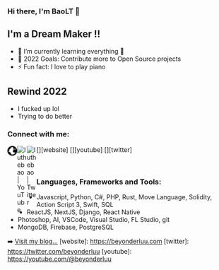 ### Hi there, I'm BaoLT 👋

## I'm a Dream Maker !!

- 🌱 I’m currently learning everything 🤣
- 🥅 2022 Goals: Contribute more to Open Source projects
- ⚡ Fun fact: I love to play piano

## Rewind 2022
- I fucked up lol
- Trying to do better

### Connect with me:

[<img fill="white" align="left" alt="beyonderluu" width="22px" src="https://raw.githubusercontent.com/iconic/open-iconic/master/svg/globe.svg" />][website]
[<img fill="white" align="left" alt="luthebao | YouTube" width="22px" src="https://cdn.jsdelivr.net/npm/simple-icons@v3/icons/youtube.svg" />][youtube]
[<img fill="white" align="left" alt="luthebao | Twitter" width="22px" src="https://cdn.jsdelivr.net/npm/simple-icons@v3/icons/twitter.svg" />][twitter]

<br />

### Languages, Frameworks and Tools:

- Javascript, Python, C#, PHP, Rust, Move Language, Solidity, Action Script 3, Swift, SQL
- ReactJS, NextJS, Django, React Native
- Photoshop, AI, VSCode, Visual Studio, FL Studio, git
- MongoDB, Firebase, PostgreSQL


➡️ [Visit my blog...](https://beyonderluu.com)
[website]: https://beyonderluu.com
[twitter]: https://twitter.com/beyonderluu
[youtube]: https://youtube.com/@beyonderluu
